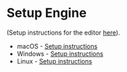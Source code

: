 # Setup Engine

(Setup instructions for the editor [here](/editor/README.md)).

* macOS - [Setup instructions](README_SETUP_MACOS.md)
* Windows - [Setup instructions](README_SETUP_WINDOWS.md)
* Linux - [Setup instructions](README_SETUP_LINUX.md)
